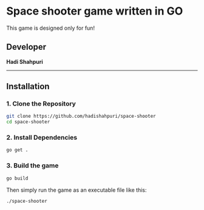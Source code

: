 # Space shooter game written in GO

This game is designed only for fun!


## Developer

**Hadi Shahpuri**

---

## Installation

### 1. Clone the Repository

```bash
git clone https://github.com/hadishahpuri/space-shooter
cd space-shooter
```

### 2. Install Dependencies
```bash
go get .
```

### 3. Build the game
```bash
go build
```

Then simply run the game as an executable file like this:
```bash
./space-shooter
```

